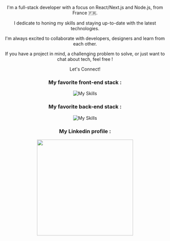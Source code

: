 <div align="center" width="760">
  <p>
    I'm a full-stack developer with a focus on React/Next.js and Node.js, from France 🇫🇷. 
  </p>
  <p>
    I dedicate to honing my skills and staying up-to-date with the latest technologies.
  </p>
  <p>
    I'm always excited to collaborate with developers, designers and learn from each other.
  </p>
  <p>
    If you have a project in mind, a challenging problem to solve, or just want to chat about tech, feel free !
  </p>
  <p>
    Let's Connect!
  </p>
</div>

<div align="center" >
 
  <h3> My favorite front-end stack :</h3>

  ![My Skills](https://skillicons.dev/icons?i=js,html,css,sass,react,next,redux)

  <h3> My favorite back-end stack : </h3>
  
  ![My Skills](https://skillicons.dev/icons?i=nodejs,express,sequelize,postgres)

  <h3> My Linkedin profile :  </h3>
  
  <a href="https://www.linkedin.com/in/jeremy-nourri">  
    <img src="https://res.cloudinary.com/developpement/image/upload/v1684360719/linkedin_badge_nzqan5.png" align="center" width="300">
  </a>

</div align="center">

